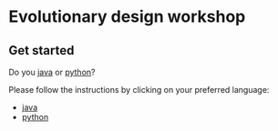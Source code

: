 # Evolutionary design workshop

## Get started

Do you [java](java/README.md) or [python](python/README.md)?

Please follow the instructions by clicking on your preferred language:

- [java](java/README.md)
- [python](python/README.md)